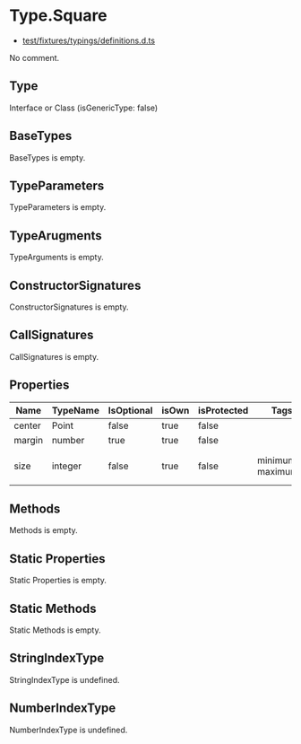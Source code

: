 # Type.Square

* [test/fixtures/typings/definitions.d.ts](/test/fixtures/typings/definitions.d.ts#L24)

No comment.

## Type

Interface or Class (isGenericType: false)

## BaseTypes

BaseTypes is empty.

## TypeParameters

TypeParameters is empty.

## TypeArugments

TypeArguments is empty.

## ConstructorSignatures

ConstructorSignatures is empty.

## CallSignatures

CallSignatures is empty.

## Properties

Name|TypeName|IsOptional|isOwn|isProtected|Tags|Comment
---|---|---|---|---|---|---
center|Point|false|true|false||
margin|number|true|true|false||
size|integer|false|true|false|minimum:1 maximum:5 |Size from 1 to 5 (highest).

## Methods

Methods is empty.

## Static Properties

Static Properties is empty.

## Static Methods

Static Methods is empty.

## StringIndexType

StringIndexType is undefined.

## NumberIndexType

NumberIndexType is undefined.
